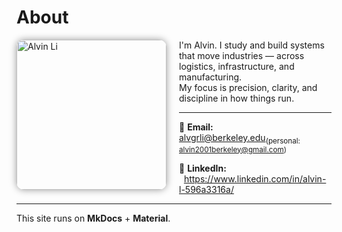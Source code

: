 # About

<img src="/alvin-site/JPG_VID/innotrans.jpg" alt="Alvin Li"
     width="240" align="left"
     style="margin-right:20px; border-radius:12px; box-shadow:0 0 12px rgba(0,0,0,0.4);" />

I'm Alvin. 
I study and build systems that move industries — across logistics, infrastructure, and manufacturing.  
My focus is precision, clarity, and discipline in how things run.

---

📧 **Email:** 
[alvgrli@berkeley.edu](mailto:alvgrli@berkeley.edu)<sub>(personal: [alvin2001berkeley@gmail.com](mailto:alvin2001berkeley@gmail.com))</sub>
  
🔗 **LinkedIn:** 
&nbsp;&nbsp;<https://www.linkedin.com/in/alvin-l-596a3316a/>

---

This site runs on **MkDocs** + **Material**.
